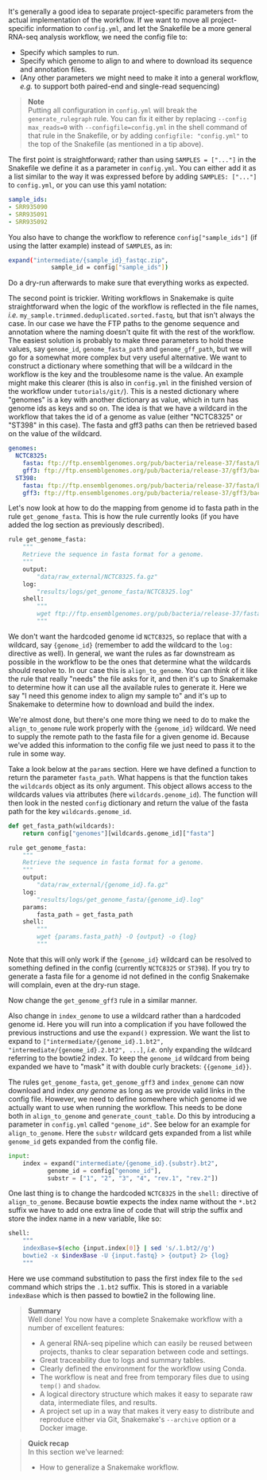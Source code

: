 It's generally a good idea to separate project-specific parameters from the
actual implementation of the workflow. If we want to move all project-specific
information to `config.yml`, and let the Snakefile be a more general RNA-seq
analysis workflow, we need the config file to:

* Specify which samples to run.
* Specify which genome to align to and where to download its sequence and
  annotation files.
* (Any other parameters we might need to make it into a general workflow,
  *e.g.* to support both paired-end and single-read sequencing)

> **Note** <br>
> Putting all configuration in `config.yml` will break the
> `generate_rulegraph` rule. You can fix it either by replacing
> `--config max_reads=0` with `--configfile=config.yml` in the shell
> command of that rule in the Snakefile, or by adding
> `configfile: "config.yml"` to the top of the Snakefile (as mentioned
> in a tip above).

The first point is straightforward; rather than using `SAMPLES = ["..."]` in
the Snakefile we define it as a parameter in `config.yml`. You can either add
it as a list similar to the way it was expressed before by adding
 `SAMPLES: ["..."]` to `config.yml`, or you can use this yaml notation:

```yaml
sample_ids:
- SRR935090
- SRR935091
- SRR935092
```

You also have to change the workflow to reference `config["sample_ids"]` (if 
using the latter example) instead of `SAMPLES`, as in:

```bash
expand("intermediate/{sample_id}_fastqc.zip",
            sample_id = config["sample_ids"])
```

Do a dry-run afterwards to make sure that everything works as expected.

The second point is trickier. Writing workflows in Snakemake is quite
straightforward when the logic of the workflow is reflected in the file names,
*i.e.* `my_sample.trimmed.deduplicated.sorted.fastq`, but that isn't always the
case. In our case we have the FTP paths to the genome sequence and annotation
where the naming doesn't quite fit with the rest of the workflow. The easiest
solution is probably to make three parameters to hold these values, say
`genome_id`, `genome_fasta_path` and `genome_gff_path`, but we will go for
a somewhat more complex but very useful alternative. We want to construct
a dictionary where something that will be a wildcard in the workflow is the key
and the troublesome name is the value. An example might make this clearer (this
is also in `config.yml` in the finished version of the workflow under 
`tutorials/git/`). This is a nested dictionary where "genomes" is a key with 
another dictionary as value, which in turn has genome ids as keys and so on. The
idea is that we have a wildcard in the workflow that takes the id of a genome as
value (either "NCTC8325" or "ST398" in this case). The fasta and gff3 paths can 
then be retrieved based on the value of the wildcard.

```yaml
genomes:
  NCTC8325:
    fasta: ftp://ftp.ensemblgenomes.org/pub/bacteria/release-37/fasta/bacteria_18_collection/staphylococcus_aureus_subsp_aureus_nctc_8325/dna//Staphylococcus_aureus_subsp_aureus_nctc_8325.ASM1342v1.dna_rm.toplevel.fa.gz
    gff3: ftp://ftp.ensemblgenomes.org/pub/bacteria/release-37/gff3/bacteria_18_collection/staphylococcus_aureus_subsp_aureus_nctc_8325//Staphylococcus_aureus_subsp_aureus_nctc_8325.ASM1342v1.37.gff3.gz
  ST398:
    fasta: ftp://ftp.ensemblgenomes.org/pub/bacteria/release-37/fasta/bacteria_18_collection//staphylococcus_aureus_subsp_aureus_st398/dna/Staphylococcus_aureus_subsp_aureus_st398.ASM958v1.dna.toplevel.fa.gz
    gff3: ftp://ftp.ensemblgenomes.org/pub/bacteria/release-37/gff3/bacteria_18_collection/staphylococcus_aureus_subsp_aureus_st398//Staphylococcus_aureus_subsp_aureus_st398.ASM958v1.37.gff3.gz
```

Let's now look at how to do the mapping from genome id to fasta path in the
rule `get_genome_fasta`. This is how the rule currently looks (if you have
added the log section as previously described).

```python
rule get_genome_fasta:
    """
    Retrieve the sequence in fasta format for a genome.
    """
    output:
        "data/raw_external/NCTC8325.fa.gz"
    log:
        "results/logs/get_genome_fasta/NCTC8325.log"
    shell:
        """
        wget ftp://ftp.ensemblgenomes.org/pub/bacteria/release-37/fasta/bacteria_18_collection/staphylococcus_aureus_subsp_aureus_nctc_8325/dna//Staphylococcus_aureus_subsp_aureus_nctc_8325.ASM1342v1.dna_rm.toplevel.fa.gz -O {output} -o {log}
        """
```

We don't want the hardcoded genome id `NCTC8325`, so replace that with a wildcard, say
`{genome_id}` (remember to add the wildcard to the `log:` directive as well). In
general, we want the rules as far downstream as possible in the workflow to be 
the ones that determine what the wildcards should resolve to. In our case this 
is `align_to_genome`. You can think of it like the rule that really "needs" the 
file asks for it, and then it's up to Snakemake to determine how it can use all 
the available rules to generate it. Here we say "I need this genome index to 
align my sample to" and it's up to Snakemake to determine how to download and 
build the index.

We're almost done, but there's one more thing we need to do to make the 
`align_to_genome` rule work properly with the `{genome_id}` wildcard. We need to
supply the remote path to the fasta file for a given genome id. Because we've 
added this information to the config file we just need to pass it to the rule in
some way.

Take a look below at the `params` section. Here we have defined a function to 
return the parameter `fasta_path`. What happens is that the function takes 
the `wildcards` object as its only argument. This object allows access to the 
wildcards values via attributes (here `wildcards.genome_id`). The function will 
then look in the nested `config` dictionary and return the value of the fasta 
path for the key `wildcards.genome_id`.

```python
def get_fasta_path(wildcards):
    return config["genomes"][wildcards.genome_id]["fasta"]

rule get_genome_fasta:
    """
    Retrieve the sequence in fasta format for a genome.
    """
    output:
        "data/raw_external/{genome_id}.fa.gz"
    log:
        "results/logs/get_genome_fasta/{genome_id}.log"
    params:
        fasta_path = get_fasta_path
    shell:
        """
        wget {params.fasta_path} -O {output} -o {log}
        """
```

Note that this will only work if the `{genome_id}` wildcard can be resolved to
something defined in the config (currently `NCTC8325` or `ST398`). If you try to
generate a fasta file for a genome id not defined in the config Snakemake will 
complain, even at the dry-run stage.

Now change the `get_genome_gff3` rule in a similar manner.

Also change in `index_genome` to use a wildcard rather than a hardcoded genome
id. Here you will run into a complication if you have followed the previous
instructions and use the `expand()` expression. We want the list to expand to
`["intermediate/{genome_id}.1.bt2", "intermediate/{genome_id}.2.bt2", ...]`,
*i.e.* only expanding the wildcard referring to the bowtie2 index. To keep the
`genome_id` wildcard from being expanded we have to "mask" it with double curly
brackets: `{{genome_id}}`.

The rules `get_genome_fasta`, `get_genome_gff3` and `index_genome` can now 
download and index *any genome* as long as we provide valid links in the config
file. However, we need to define somewhere which genome id we actually want to use
when running the workflow. This needs to be done both in `align_to_genome` and 
`generate_count_table`. Do this by introducing a parameter in `config.yml` 
called `"genome_id"`. See below for an example for `align_to_genome`. Here the 
`substr` wildcard gets expanded from a list while `genome_id` gets expanded from 
the config file.

```python
input:
    index = expand("intermediate/{genome_id}.{substr}.bt2",
           genome_id = config["genome_id"],
           substr = ["1", "2", "3", "4", "rev.1", "rev.2"])
```

One last thing is to change the hardcoded `NCTC8325` in the `shell:` directive
of `align_to_genome`. Because bowtie expects the index name without the `*.bt2` 
suffix we have to add one extra line of code that will strip the suffix and store
the index name in a new variable, like so:

```bash
shell:
    """  
    indexBase=$(echo {input.index[0]} | sed 's/.1.bt2//g')
    bowtie2 -x $indexBase -U {input.fastq} > {output} 2> {log}
    """
```

Here we use command substitution to pass the first index file to the `sed` 
command which strips the `.1.bt2` suffix. This is stored in a variable `indexBase`
which is then passed to bowtie2 in the following line.

> **Summary** <br>
> Well done! You now have a complete Snakemake workflow with a number of
> excellent features:
>
> - A general RNA-seq pipeline which can easily be reused between projects,
>   thanks to clear separation between code and settings.
> - Great traceability due to logs and summary tables.
> - Clearly defined the environment for the workflow using Conda.
> - The workflow is neat and free from temporary files due to using `temp()` and
>   `shadow`.
> - A logical directory structure which makes it easy to separate raw data,
>   intermediate files, and results.
> - A project set up in a way that makes it very easy to distribute and
>   reproduce either via Git, Snakemake's `--archive` option or a Docker image.

> **Quick recap** <br>
> In this section we've learned:
>
> - How to generalize a Snakemake workflow.
